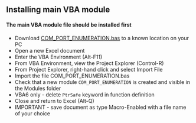 
## Installing main VBA module

####  The main VBA module file should be installed first

- Download [COM_PORT_ENUMERATION.bas](COM_PORT_ENUMERATION.bas) to a known location on your PC  
- Open a new Excel document   
- Enter the VBA Environment (Alt-F11)  
- From VBA Environment, view the Project Explorer (Control-R)  
- From Project Explorer, right-hand click and select Import File  
- Import the file COM_PORT_ENUMERATION.bas 
- Check that a new module `COM_PORT_ENUMERATION` is created and visible in the Modules folder
- VBA6 only - delete `PtrSafe` keyword in function definition   
- Close and return to Excel (Alt-Q)  
- IMPORTANT - save document as type Macro-Enabled with a file name of your choice  

